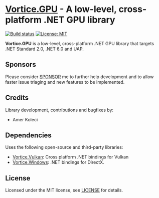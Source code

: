 [Vortice.GPU](https://github.com/amerkoleci/Vortice.GPU) - A low-level, cross-platform .NET GPU library
============================================================================

[![Build status](https://github.com/amerkoleci/Vortice.GPU/workflows/Build/badge.svg)](https://github.com/amerkoleci/Vortice.GPU/actions)
[![License: MIT](https://img.shields.io/badge/License-MIT-green.svg)](https://github.com/amerkoleci/Vortice.GPU/blob/master/LICENSE)

**Vortice.GPU** is a low-level, cross-platform .NET GPU library that targets .NET Standard 2.0, .NET 6.0 and UAP.

## Sponsors
Please consider [SPONSOR](https://github.com/sponsors/amerkoleci) me to further help development and to allow faster issue triaging and new features to be implemented.

## Credits

Library development, contributions and bugfixes by:

- Amer Koleci

## Dependencies

Uses the following open-source and third-party libraries:

- [Vortice.Vulkan](https://github.com/amerkoleci/Vortice.Vulkan): Cross platform .NET bindings for Vulkan
- [Vortice.Windows](https://github.com/amerkoleci/Vortice.Windows): .NET bindings for DirectX.

## License

Licensed under the MIT license, see [LICENSE](https://github.com/amerkoleci/Vortice.GPU/blob/main/LICENSE) for details.